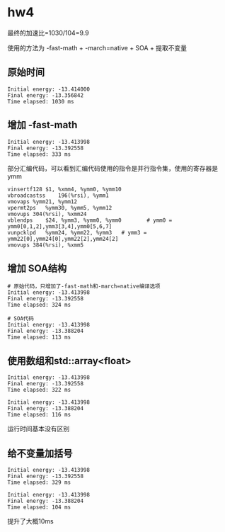 # hw4

最终的加速比=1030/104=9.9

使用的方法为 -fast-math + -march=native + SOA + 提取不变量

## 原始时间
```
Initial energy: -13.414000
Final energy: -13.356842
Time elapsed: 1030 ms
```

## 增加 -fast-math
```
Initial energy: -13.413998
Final energy: -13.392558
Time elapsed: 333 ms
```
部分汇编代码，可以看到汇编代码使用的指令是并行指令集，使用的寄存器是ymm
```x86asm
vinsertf128	$1, %xmm4, %ymm0, %ymm10
vbroadcastss	196(%rsi), %ymm1
vmovaps	%ymm21, %ymm12
vpermt2ps	%ymm30, %ymm5, %ymm12
vmovups	304(%rsi), %xmm24
vblendps	$24, %ymm3, %ymm0, %ymm0        # ymm0 = ymm0[0,1,2],ymm3[3,4],ymm0[5,6,7]
vunpcklpd	%ymm24, %ymm22, %ymm3   # ymm3 = ymm22[0],ymm24[0],ymm22[2],ymm24[2]
vmovups	384(%rsi), %xmm5

```

## 增加 SOA结构
```
# 原始代码，只增加了-fast-math和-march=native编译选项
Initial energy: -13.413998
Final energy: -13.392558
Time elapsed: 324 ms

# SOA代码
Initial energy: -13.413998
Final energy: -13.388204
Time elapsed: 113 ms
```

## 使用数组和std::array\<float>
```
Initial energy: -13.413998
Final energy: -13.392558
Time elapsed: 322 ms

Initial energy: -13.413998
Final energy: -13.388204
Time elapsed: 116 ms
```
运行时间基本没有区别

## 给不变量加括号
```
Initial energy: -13.413998
Final energy: -13.392558
Time elapsed: 329 ms

Initial energy: -13.413998
Final energy: -13.388204
Time elapsed: 104 ms
```
提升了大概10ms
